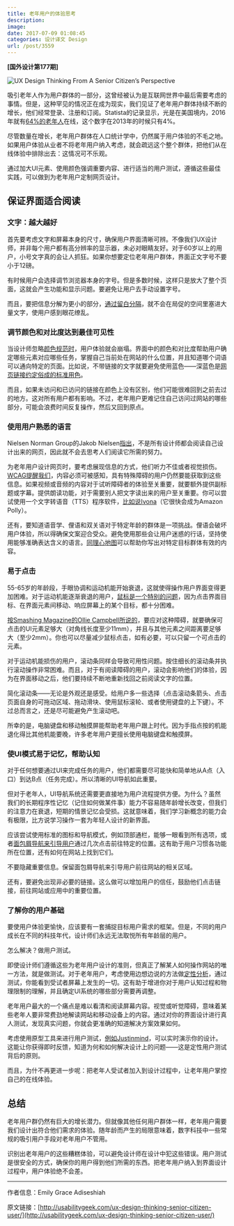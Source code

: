 ```yaml
---
title: 老年用户的体验思考
description: 
image: 
date: 2017-07-09 01:08:45
categories: 设计译文 Design
url: /post/3559
---
```


**[国外设计第177期]**

![UX Design Thinking From A Senior Citizen’s Perspective](https://cdn.victor42.work/posts/2017-07/07-08/ux-design-senior-user.jpg)

吸引老年人作为用户群体的一部分，这曾经被认为是互联网世界中最后需要考虑的事情。但是，这种罕见的情况正在成为现实，我们见证了老年用户群体持续不断的增长，他们经常登录、注册和订阅。Statista的记录显示，光是在美国境内，2016年就有[64%的老年人](https://www.statista.com/statistics/266587/percentage-of-internet-users-by-age-groups-in-the-us/)在线，这个数字在2013年的时候只有4%。

尽管数量在增长，老年用户群体在人口统计学中，仍然属于用户体验的不毛之地。如果用户体验从业者不将老年用户纳入考虑，就会疏远这个整个群体，把他们从在线体验中排除出去：这情况可不乐观。

通过加大UI元素、使用颜色强调重要内容、进行适当的用户测试，遵循这些最佳实践，可以做到为老年用户定制网页设计。

## 保证界面适合阅读

### 文字：越大越好

首先要考虑文字和屏幕本身的尺寸，确保用户界面清晰可辨。不像我们UX设计师，并非每个用户都有高分辨率的显示器，未必对眼睛友好。对于60岁以上的用户，小号文字真的会让人抓狂。如果你想要定位老年用户群体，界面正文字号不要小于12磅。

有时候用户会选择调节浏览器本身的字号。但是多数时候，这样只是放大了整个页面，这就会产生功能和显示问题。要避免让用户去手动设置字号。

而且，要把信息分解为更小的部分，[通过留白分隔](https://www.justinmind.com/blog/minimalism-in-interactive-design-dreaming-of-a-white-space-xmas/?utm_source=UsabilityGeekSeniorWebUsersWhitespacepost&utm_medium=UgWebUsersWhitespace)，就不会在局促的空间里塞进大量文字，使用户感到眼花缭乱。

### 调节颜色和对比度达到最佳可见性

当设计师忽略[颜色规范时](http://usabilitygeek.com/traffic-lights-ux-smart-color/)，用户体验就会崩塌。界面中的颜色和对比度帮助用户确定哪些元素对应哪些任务，掌握自己当前处在网站的什么位置，并且知道哪个词语可以通向特定的页面。比如说，不带链接的文字就要避免使用蓝色——深蓝色是[网页链接约定俗成的标准用色](http://usabilitygeek.com/hyperlink-usability-guidelines-usable-links)。

而且，如果未访问和已访问的链接在颜色上没有区别，他们可能很难回到之前去过的地方。这对所有用户都有影响。不过，老年用户更难记住自己访问过网站的哪些部分，可能会浪费时间反复操作，然后又回到原点。

### 使用用户熟悉的语言

Nielsen Norman Group的Jakob Nielsen[指出](https://www.nngroup.com/articles/usability-for-senior-citizens/)，不是所有设计师都会阅读自己设计出来的网页，因此就不会去思考人们阅读它所需的努力。

为老年用户设计网页时，要考虑展现信息的方式，他们听力不佳或者视觉损伤。[WCAG提醒我们](https://www.w3.org/)，内容必须可被感知，具有特殊障碍的用户仍然要能获取到这些信息。如果视频或音频的内容对于试听障碍者的体验至关重要，就要额外提供副标题或字幕。提供朗读功能，对于需要别人把文字读出来的用户至关重要。你可以尝试使用一个文字转语音（TTS）程序软件，[比如说Ivona](https://www.ivona.com/)（它很快会成为Amazon Polly）。

还有，要知道语音学、俚语和双关语对于特定年龄的群体是一项挑战。俚语会破坏用户体验，所以得确保文案迎合受众。避免使用那些会让用户迷惑的行话，坚持使用能够准确表达含义的语言。[同理心地图](https://www.dorisandbertie.com/goodcopybadcopy/2017/01/20/empathy-mapping-get-inside-head-reader)可以帮助你写出对特定目标群体有效的内容。

### 易于点击

55-65岁的年龄段，手眼协调和运动机能开始衰退，这就使得操作用户界面变得更加困难。对于运动机能逐渐衰退的用户，[鼠标是一个特别的问题](http://webaim.org/articles/motor/motordisabilities)，因为点击界面目标、在界面元素间移动、响应屏幕上的某个目标，都十分困难。

[按Smashing Magazine的Ollie Campbell所说的](https://www.smashingmagazine.com/2015/02/designing-digital-technology-for-the-elderly/)，要应对这种障碍，就要确保可点击的UI元素足够大（对角线长度至少11mm），并且与其他元素之间距离要足够大（至少2mm）。你也可以尽量减少鼠标点击，如有必要，可以只留一个可点击的元素。

对于运动机能损伤的用户，滚动条同样会导致可用性问题。按住细长的滚动条并执行滚动操作非常困难。而且，对于有阅读障碍的用户，滚动会影响他们的体验，因为在界面移动之后，他们要持续不断地重新找回之前阅读文字的位置。

简化滚动条——无论是外观还是感受。给用户多一些选择（点击滚动条箭头、点击页面自身的可拖动区域、拖动滑块、使用鼠标滚轮、或者使用键盘的上下键）。不过总而言之，还是尽可能避免产生滚动吧。

所幸的是，电脑键盘和移动触摸屏能帮助老年用户跟上时代。因为手指点按的机能退化得比其他机能要晚，许多老年用户更擅长使用电脑键盘和触摸屏。

### 使UI模式易于记忆，帮助认知

对于任何想要通过UI来完成任务的用户，他们都需要尽可能快和简单地从A点（入口）到达B点（任务完成）。所以清晰的UI导航如此重要。

但对于老年人，UI导航系统还需要更直接地为用户流程提供方便。为什么？虽然我们的长期程序性记忆（记住如何做某件事）能力不容易随年龄增长改变，但我们的注意力在衰退，短期的情景记忆会受损。这就意味着，我们学习新概念的能力会有极限，比方说学习操作一套为年轻人设计的新界面。

应该尝试使用标准的图标和导航模式，例如顶部通栏，能够一眼看到所有选项，或者[面包屑导航来引导用户](http://usabilitygeek.com/12-effective-guidelines-for-breadcrumb-usability-and-seo/)通过几次点击前往特定的位置。这有助于用户习惯各功能所在位置，还有如何在网站上找到它们。

不要隐藏重要信息。保留面包屑导航来引导用户前往网站的相关区域。

还有，要避免出现非必要的链接。这么做可以增加用户的信任，鼓励他们点击链接，前往网站或应用中的重要位置。

### 了解你的用户基础

要使用户体验更愉快，应该要有一套捕捉目标用户需求的框架。但是，不同的用户成长在不同的科技年代，设计师们永远无法取悦所有年龄层的用户。

怎么解决？做用户测试。

即使设计师们遵循这些为老年用户设计的准则，但真正了解某人如何操作网站的唯一方法，就是做测试。对于老年用户，考虑使用边想边说的方法做[定性分析](http://usabilitygeek.com/benefits-of-merging-quantitative-and-qualitative-data-in-ux-studies/)，通过测试，你能看到受试者屏幕上发生的一切。这有助于增进你对于用户认知过程和物理限制的理解，并且确定UI系统的哪些部分需要再调整。

老年用户最大的一个痛点是难以看清和阅读屏幕内容。视觉或听觉障碍，意味着某些老年人要非常费劲地解读网站和移动设备上的内容。通过对你的界面设计进行真人测试，发现真实问题，你就会更准确的知道解决方案效果如何。

考虑使用原型工具来进行用户测试，[例如Justinmind](https://www.justinmind.com/)，可以实时演示你的设计。这能让你获得即时反馈，知道为何和如何解决设计上的问题——这是定性用户测试背后的原则。

而且，为什不再更进一步呢：把老年人受试者加入到设计过程中，让老年用户掌控自己的在线体验。

## 总结

老年用户群仍然有巨大的增长潜力。但就像其他任何用户群体一样，老年用户需要我们设计出符合他们需求的体验。随年龄而产生的局限意味着，数字科技中一些常规的吸引用户手段对老年用户不管用。

识别出老年用户的这些糟糕体验，可以避免设计师在设计中犯这些错误。用户测试是很安全的方式，确保你的用户得到他们所需的东西。把老年用户纳入到界面设计过程中，用户体验绝不会差。

---

作者信息：Emily Grace Adiseshiah

原文链接：[http://usabilitygeek.com/ux-design-thinking-senior-citizen-user/](http://usabilitygeek.com/ux-design-thinking-senior-citizen-user/)